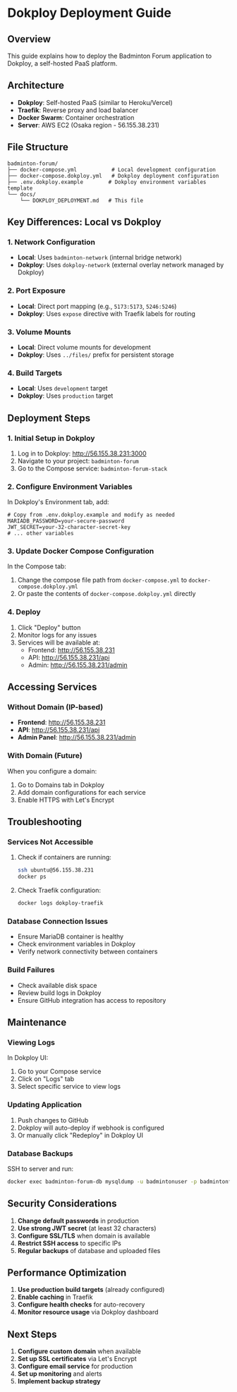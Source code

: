 # Dokploy Deployment Guide

## Overview
This guide explains how to deploy the Badminton Forum application to Dokploy, a self-hosted PaaS platform.

## Architecture
- **Dokploy**: Self-hosted PaaS (similar to Heroku/Vercel)
- **Traefik**: Reverse proxy and load balancer
- **Docker Swarm**: Container orchestration
- **Server**: AWS EC2 (Osaka region - 56.155.38.231)

## File Structure
```
badminton-forum/
├── docker-compose.yml           # Local development configuration
├── docker-compose.dokploy.yml   # Dokploy deployment configuration
├── .env.dokploy.example        # Dokploy environment variables template
└── docs/
    └── DOKPLOY_DEPLOYMENT.md   # This file
```

## Key Differences: Local vs Dokploy

### 1. Network Configuration
- **Local**: Uses `badminton-network` (internal bridge network)
- **Dokploy**: Uses `dokploy-network` (external overlay network managed by Dokploy)

### 2. Port Exposure
- **Local**: Direct port mapping (e.g., `5173:5173`, `5246:5246`)
- **Dokploy**: Uses `expose` directive with Traefik labels for routing

### 3. Volume Mounts
- **Local**: Direct volume mounts for development
- **Dokploy**: Uses `../files/` prefix for persistent storage

### 4. Build Targets
- **Local**: Uses `development` target
- **Dokploy**: Uses `production` target

## Deployment Steps

### 1. Initial Setup in Dokploy

1. Log in to Dokploy: http://56.155.38.231:3000
2. Navigate to your project: `badminton-forum`
3. Go to the Compose service: `badminton-forum-stack`

### 2. Configure Environment Variables

In Dokploy's Environment tab, add:
```env
# Copy from .env.dokploy.example and modify as needed
MARIADB_PASSWORD=your-secure-password
JWT_SECRET=your-32-character-secret-key
# ... other variables
```

### 3. Update Docker Compose Configuration

In the Compose tab:
1. Change the compose file path from `docker-compose.yml` to `docker-compose.dokploy.yml`
2. Or paste the contents of `docker-compose.dokploy.yml` directly

### 4. Deploy

1. Click "Deploy" button
2. Monitor logs for any issues
3. Services will be available at:
   - Frontend: http://56.155.38.231
   - API: http://56.155.38.231/api
   - Admin: http://56.155.38.231/admin

## Accessing Services

### Without Domain (IP-based)
- **Frontend**: http://56.155.38.231
- **API**: http://56.155.38.231/api
- **Admin Panel**: http://56.155.38.231/admin

### With Domain (Future)
When you configure a domain:
1. Go to Domains tab in Dokploy
2. Add domain configurations for each service
3. Enable HTTPS with Let's Encrypt

## Troubleshooting

### Services Not Accessible
1. Check if containers are running:
   ```bash
   ssh ubuntu@56.155.38.231
   docker ps
   ```

2. Check Traefik configuration:
   ```bash
   docker logs dokploy-traefik
   ```

### Database Connection Issues
- Ensure MariaDB container is healthy
- Check environment variables in Dokploy
- Verify network connectivity between containers

### Build Failures
- Check available disk space
- Review build logs in Dokploy
- Ensure GitHub integration has access to repository

## Maintenance

### Viewing Logs
In Dokploy UI:
1. Go to your Compose service
2. Click on "Logs" tab
3. Select specific service to view logs

### Updating Application
1. Push changes to GitHub
2. Dokploy will auto-deploy if webhook is configured
3. Or manually click "Redeploy" in Dokploy UI

### Database Backups
SSH to server and run:
```bash
docker exec badminton-forum-db mysqldump -u badmintonuser -p badmintonforumdb > backup.sql
```

## Security Considerations

1. **Change default passwords** in production
2. **Use strong JWT secret** (at least 32 characters)
3. **Configure SSL/TLS** when domain is available
4. **Restrict SSH access** to specific IPs
5. **Regular backups** of database and uploaded files

## Performance Optimization

1. **Use production build targets** (already configured)
2. **Enable caching** in Traefik
3. **Configure health checks** for auto-recovery
4. **Monitor resource usage** via Dokploy dashboard

## Next Steps

1. **Configure custom domain** when available
2. **Set up SSL certificates** via Let's Encrypt
3. **Configure email service** for production
4. **Set up monitoring** and alerts
5. **Implement backup strategy**